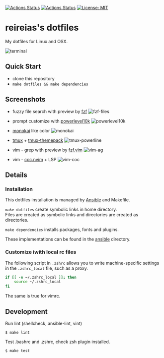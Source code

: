 [![Actions Status](https://github.com/reireias/dotfiles/workflows/install/badge.svg)](https://github.com/reireias/dotfiles/actions) [![Actions Status](https://github.com/reireias/dotfiles/workflows/lint/badge.svg)](https://github.com/reireias/dotfiles/actions) [![License: MIT](https://img.shields.io/badge/License-MIT-yellow.svg)](https://opensource.org/licenses/MIT)

# reireias's dotfiles

My dotfiles for Linux and OSX.

![terminal](https://user-images.githubusercontent.com/24800246/98963316-d4a01280-254a-11eb-962a-42fa758e44b5.png)

## Quick Start

- clone this repository
- `make dotfiles && make dependencies`

## Screenshots
- fuzzy file search with preview by [fzf](https://github.com/junegunn/fzf)
  ![fzf-files](https://user-images.githubusercontent.com/24800246/99158555-62c8f400-2717-11eb-9d0a-58736ac201eb.png)
- prompt customize with [powerlevel10k](https://github.com/romkatv/powerlevel10k)
  ![powerlevel10k](https://user-images.githubusercontent.com/24800246/99158960-a1f94400-271b-11eb-8d44-832103563088.png)

- [monokai](http://monokai.9x4.net/) like color
  ![monokai](https://user-images.githubusercontent.com/24800246/99158941-75452c80-271b-11eb-9c1b-8409e53c3eda.png)

- [tmux](https://github.com/tmux/tmux) + [tmux-themepack](https://github.com/jimeh/tmux-themepack)
  ![tmux-powerline](https://user-images.githubusercontent.com/24800246/99159052-7cb90580-271c-11eb-91b1-5fb5105ce085.png)

- vim - grep with preview by [fzf.vim](https://github.com/junegunn/fzf.vim)
  ![vim-ag](https://user-images.githubusercontent.com/24800246/99159106-e9cc9b00-271c-11eb-97be-92b4fd1adace.png)

- vim - [coc.nvim](https://github.com/neoclide/coc.nvim) + LSP
  ![vim-coc](https://user-images.githubusercontent.com/24800246/99159375-09fd5980-271f-11eb-9b8a-42289b5217b3.png)


## Details

### Installation
This dotfiles installation is managed by [Ansible](https://docs.ansible.com/) and Makefile.

`make dotfiles` create symbolic links in home directory.  
Files are created as symbolic links and directories are created as directories.

`make dependencies` installs packages, fonts and plugins.

These implementations can be found in the [ansible](ansible) directory.

### Customize iwith local rc files
The following script in `.zshrc` allows you to write machine-specific settings in the `.zshrc_local` file, such as a proxy.

```bash
if [[ -e ~/.zshrc_local ]]; then
    source ~/.zshrc_local
fi
```

The same is true for vimrc.

## Development
Run lint (shellcheck, ansible-lint, vint)

```console
$ make lint
```

Test .bashrc and .zshrc, check zsh plugin installed.

```console
$ make test
```
